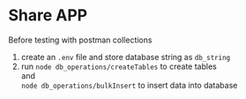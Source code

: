 # Share APP 

Before testing with postman collections 
1. create an `.env` file and store database string as `db_string`
2. run `node db_operations/createTables`  to create tables\
 and \
 `node db_operations/bulkInsert` to insert data into database
